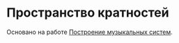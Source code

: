 # Пространство кратностей

Основано на работе [Построение музыкальных систем](https://urss.ru/cgi-bin/db.pl?lang=Ru&blang=ru&page=Book&id=294264).
